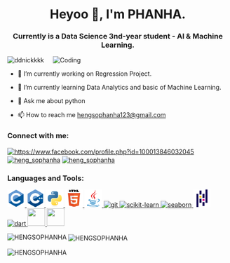 <h1 align="center">Heyoo 👋, I'm PHANHA.</h1>
<h3 align="center">Currently is a Data Science 3nd-year student - AI & Machine Learning.</h3>
<img align="right" alt="Coding" width="400" src="https://media.giphy.com/media/scZPhLqaVOM1qG4lT9/giphy.gif">

<p align="left"> <img src="https://komarev.com/ghpvc/?username=HENGSOPHANHA&label=Profile_views&color=0e75b6&style=flat" alt="ddnickkkk" /> </p>

- 🔭 I’m currently working on Regression Project.

- 🌱 I’m currently learning Data Analytics and basic of Machine Learning.

- 💬 Ask me about python

- 📫 How to reach me hengsophanha123@gmail.com

<h3 align="left">Connect with me:</h3>
<p align="left">
<a href="https://www.facebook.com/profile.php?id=100013846032045" target="blank"><img align="center" src="https://raw.githubusercontent.com/rahuldkjain/github-profile-readme-generator/master/src/images/icons/Social/facebook.svg" alt="https://www.facebook.com/profile.php?id=100013846032045" height="30" width="40" /></a>
<a href="https://instagram.com/heng_sophanha" target="blank"><img align="center" src="https://raw.githubusercontent.com/rahuldkjain/github-profile-readme-generator/master/src/images/icons/Social/instagram.svg" alt="heng_sophanha" height="30" width="40" /></a>
<a href="https://www.linkedin.com/in/heng-sophanha-110874261/" target="blank"><img align="center" src="https://play-lh.googleusercontent.com/kMofEFLjobZy_bCuaiDogzBcUT-dz3BBbOrIEjJ-hqOabjK8ieuevGe6wlTD15QzOqw" alt="heng_sophanha" height="30" width="40" /></a>
</p>

<h3 align="left">Languages and Tools:</h3>
<p align="left">
    <a href="https://www.cprogramming.com/" target="_blank" rel="noreferrer">
        <img src="https://raw.githubusercontent.com/devicons/devicon/master/icons/c/c-original.svg" alt="c" width="40" height="40"/>
    </a>
    <a href="https://www.w3schools.com/cpp/" target="_blank" rel="noreferrer">
        <img src="https://raw.githubusercontent.com/devicons/devicon/master/icons/cplusplus/cplusplus-original.svg" alt="cplusplus" width="40" height="40"/>
    </a>
    <a href="https://www.python.org" target="_blank" rel="noreferrer">
        <img src="https://raw.githubusercontent.com/devicons/devicon/master/icons/python/python-original.svg" alt="python" width="40" height="40"/>
    </a>
    <a href="https://www.w3.org/html/" target="_blank" rel="noreferrer">
        <img src="https://raw.githubusercontent.com/devicons/devicon/master/icons/html5/html5-original-wordmark.svg" alt="html5" width="40" height="40"/>
    </a>
    <a href="https://dev.java/" target="_blank" rel="noreferrer">
        <img src="https://raw.githubusercontent.com/devicons/devicon/master/icons/java/java-original.svg" width="40" height="40"/>
    </a>
      <a href="https://git-scm.com/" target="_blank" rel="noreferrer"> 
    <img src="https://www.vectorlogo.zone/logos/git-scm/git-scm-icon.svg" alt="git" width="40" height="40"/> 
  </a>
    <a href="https://scikit-learn.org/stable/](https://scikit-learn.org/stable/_static/scikit-learn-logo-small.png" target="_blank" rel="noreferrer">
  <img src="https://upload.wikimedia.org/wikipedia/commons/thumb/0/05/Scikit_learn_logo_small.svg/1280px-Scikit_learn_logo_small.svg.png" alt="scikit-learn" width="40" height="40"/>
</a>
   <a href="https://seaborn.pydata.org/" target="_blank" rel="noreferrer">
<img src="https://seaborn.pydata.org/_images/logo-mark-lightbg.svg" alt="seaborn" width="40" height="40"/>
</a> 
<a href="https://pandas.pydata.org/" target="_blank" rel="noreferrer"> 
  <img src="https://raw.githubusercontent.com/devicons/devicon/2ae2a900d2f041da66e950e4d48052658d850630/icons/pandas/pandas-original.svg" alt="pandas" width="40" height="40"/> 
</a>
      <a href="https://www.dart.dev" target="_blank" rel="noreferrer">
    <img src="https://cdn-images-1.medium.com/v2/resize:fit:1200/1*knHF_qpxdtS8h0Z8EeqowA.png" alt="dart" width="40" height="40"/>
  </a>
     <a href="https://www.heroku.com/platform" target="_blank" rel="noreferrer">
    <img src="https://brandslogos.com/wp-content/uploads/thumbs/heroku-logo-vector.svg" width="40" height="40"/>
</a>
    <a href="https://streamlit.io/" target="_blank" rel="noreferrer">
    <img src="https://seeklogo.com/images/S/streamlit-logo-1A3B208AE4-seeklogo.com.png" width="40" height="40"/>
</a>
</p>


<p><img align="left" src="https://github-readme-stats.vercel.app/api/top-langs?username=HENGSOPHANHA&show_icons=true&locale=en&layout=compact" alt="HENGSOPHANHA" /></p>

<p>&nbsp;<img align="center" src="https://github-readme-stats.vercel.app/api?username=HENGSOPHANHA&show_icons=true&locale=en" alt="HENGSOPHANHA" /></p>

<p><img align="center" src="https://github-readme-streak-stats.herokuapp.com/?user=HENGSOPHANHA&" alt="HENGSOPHANHA" /></p>
